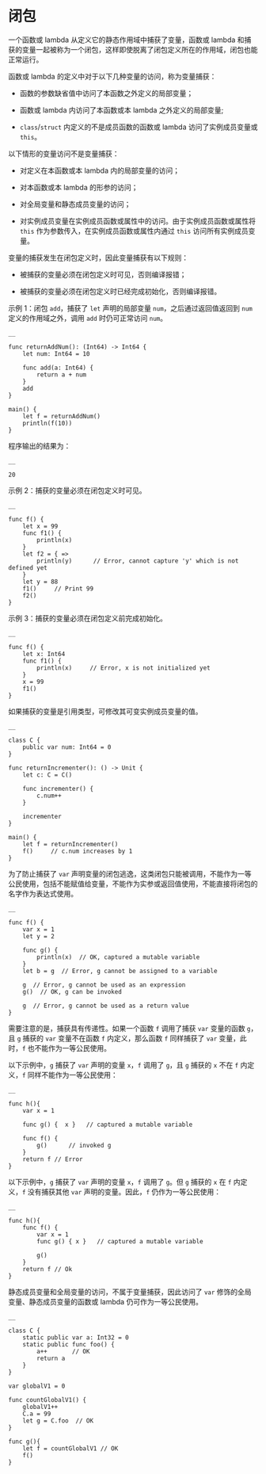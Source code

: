   
# 闭包

一个函数或 lambda 从定义它的静态作用域中捕获了变量，函数或 lambda 和捕获的变量一起被称为一个闭包，这样即使脱离了闭包定义所在的作用域，闭包也能正常运行。

函数或 lambda 的定义中对于以下几种变量的访问，称为变量捕获：

  * 函数的参数缺省值中访问了本函数之外定义的局部变量；

  * 函数或 lambda 内访问了本函数或本 lambda 之外定义的局部变量;

  * `class`/`struct` 内定义的不是成员函数的函数或 lambda 访问了实例成员变量或 `this`。

以下情形的变量访问不是变量捕获：

  * 对定义在本函数或本 lambda 内的局部变量的访问；

  * 对本函数或本 lambda 的形参的访问；

  * 对全局变量和静态成员变量的访问；

  * 对实例成员变量在实例成员函数或属性中的访问。由于实例成员函数或属性将 `this` 作为参数传入，在实例成员函数或属性内通过 `this` 访问所有实例成员变量。

变量的捕获发生在闭包定义时，因此变量捕获有以下规则：

  * 被捕获的变量必须在闭包定义时可见，否则编译报错；

  * 被捕获的变量必须在闭包定义时已经完成初始化，否则编译报错。

示例 1：闭包 `add`，捕获了 `let` 声明的局部变量 `num`，之后通过返回值返回到 `num` 定义的作用域之外，调用 `add` 时仍可正常访问 `num`。
    
    __
    
    func returnAddNum(): (Int64) -> Int64 {
        let num: Int64 = 10
    
        func add(a: Int64) {
            return a + num
        }
        add
    }
    
    main() {
        let f = returnAddNum()
        println(f(10))
    }
    
程序输出的结果为：
    
    __
    
    20

示例 2：捕获的变量必须在闭包定义时可见。
    
    __
    
    func f() {
        let x = 99
        func f1() {
            println(x)
        }
        let f2 = { =>
            println(y)      // Error, cannot capture 'y' which is not defined yet
        }
        let y = 88
        f1()     // Print 99
        f2()
    }
    
示例 3：捕获的变量必须在闭包定义前完成初始化。
    
    __
    
    func f() {
        let x: Int64
        func f1() {
            println(x)     // Error, x is not initialized yet
        }
        x = 99
        f1()
    }
    
如果捕获的变量是引用类型，可修改其可变实例成员变量的值。
    
    __
    
    class C {
        public var num: Int64 = 0
    }
    
    func returnIncrementer(): () -> Unit {
        let c: C = C()
    
        func incrementer() {
            c.num++
        }
    
        incrementer
    }
    
    main() {
        let f = returnIncrementer()
        f()     // c.num increases by 1
    }
    
为了防止捕获了 `var` 声明变量的闭包逃逸，这类闭包只能被调用，不能作为一等公民使用，包括不能赋值给变量，不能作为实参或返回值使用，不能直接将闭包的名字作为表达式使用。
    
    __
    
    func f() {
        var x = 1
        let y = 2
    
        func g() {
            println(x)  // OK, captured a mutable variable
        }
        let b = g  // Error, g cannot be assigned to a variable
    
        g  // Error, g cannot be used as an expression
        g()  // OK, g can be invoked
    
        g  // Error, g cannot be used as a return value
    }
    
需要注意的是，捕获具有传递性。如果一个函数 `f` 调用了捕获 `var` 变量的函数 `g`，且 `g` 捕获的 `var` 变量不在函数 `f` 内定义，那么函数 `f` 同样捕获了 `var` 变量，此时，`f` 也不能作为一等公民使用。

以下示例中，`g` 捕获了 `var` 声明的变量 `x`，`f` 调用了 `g`，且 `g` 捕获的 `x` 不在 `f` 内定义，`f` 同样不能作为一等公民使用：
    
    __
    
    func h(){
        var x = 1
    
        func g() {  x }   // captured a mutable variable
    
        func f() {
            g()      // invoked g
        }
        return f // Error
    }
    
以下示例中，`g` 捕获了 `var` 声明的变量 `x`，`f` 调用了 `g`。但 `g` 捕获的 `x` 在 `f` 内定义，`f` 没有捕获其他 `var` 声明的变量。因此，`f` 仍作为一等公民使用：
    
    __
    
    func h(){
        func f() {
            var x = 1
            func g() { x }   // captured a mutable variable
    
            g()
        }
        return f // Ok
    }
    
静态成员变量和全局变量的访问，不属于变量捕获，因此访问了 `var` 修饰的全局变量、静态成员变量的函数或 lambda 仍可作为一等公民使用。
    
    __
    
    class C {
        static public var a: Int32 = 0
        static public func foo() {
            a++       // OK
            return a
        }
    }
    
    var globalV1 = 0
    
    func countGlobalV1() {
        globalV1++
        C.a = 99
        let g = C.foo  // OK
    }
    
    func g(){
        let f = countGlobalV1 // OK
        f()
    }